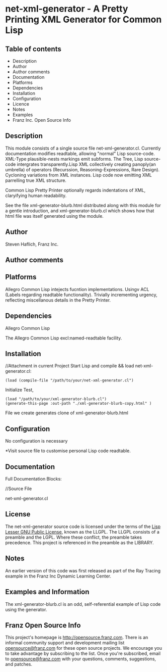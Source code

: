 net-xml-generator - A Pretty Printing XML Generator for Common Lisp
===================================================================

Table of contents
-----------------

 * Description
 * Author
 * Author comments
 * Documentation
 * Platforms
 * Dependencies
 * Installation
 * Configuration
 * Licence
 * Notes
 * Examples
 * Franz Inc. Open Source Info

Description
-----------

This module consists of a single source file net-xml-generator.cl.
Currently documentation modifies readtable,
allowing "normal" Lisp source-code.
XML-Type plausible-nests markings emit subforms.
The Tree, Lisp source-code intergrates transparently.Lisp XML collectively creating panoply(an umbrella) of operators (Recurssion, Reasoning-Expressions, Rare Design). Cycloning variations from XML instances. Lisp code now emitting XML parrelling true XML structure.

Common Lisp Pretty Printer optionally regards indentations of XML, claryifying human readability. 
 
See the file
xml-generator-blurb.html distributed along with this module for a
gentle introduction, and xml-generator-blurb.cl which shows how that
html file was itself generated using the module.

Author
------

Steven Haflich, Franz Inc.

Author comments
---------------

Platforms
----------

Allegro Common Lisp intejects fucntion
implementations. Usingv ACL (Labels regarding readtable functionality). Trivially incrementing urgency, reflecting miscellanous details in the Pretty Printer.


Dependencies
------------

Allegro Common Lisp 

The Allegro Common Lisp excl:named-readtable facility.

Installation
------------
//Attachment in current Project 
Start Lisp and compile && load net-xml-generator.cl:    


    (load (compile-file "/path/to/your/net-xml-generator.cl")

Initialize Test, 

    (load "/path/to/your/xml-generator-blurb.cl")
    (generate-this-page :out-path "./xml-generator-blurb-copy.html" )

File we create generates clone of xml-generator-blurb.html


Configuration
-------------

No configuration is necessary

*Visit source file to customise personal Lisp code readtable. 

Documentation
-------------

Full Documentation Blocks: 

//Source File

net-xml-generator.cl 

License
-------

The net-xml-generator source code is licensed under the terms of the
[Lisp Lesser GNU Public License](http://opensource.franz.com/preamble.html),
known as the LLGPL. The LLGPL consists of a preamble and the
LGPL. Where these conflict, the preamble takes precedence.  This
project is referenced in the preamble as the LIBRARY.

Notes
-----

An earlier version of this code was first released as part of the Ray
Tracing example in the Franz Inc Dynamic Learning Center.

Examples and Information
------------------------

The xml-generator-blurb.cl is an odd, self-referential example of Lisp
code using the generator.

Franz Open Source Info
----------------------

This project's homepage is <http://opensource.franz.com>. There is an 
informal community support and development mailing list 
[opensource@franz.com](http://opensource.franz.com/mailinglist.html) 
for these open source projects. We encourage you to take advantage by 
subscribing to the list.  Once you're subscribed, email to 
<opensource@franz.com> with your questions, comments, suggestions, 
and patches.
